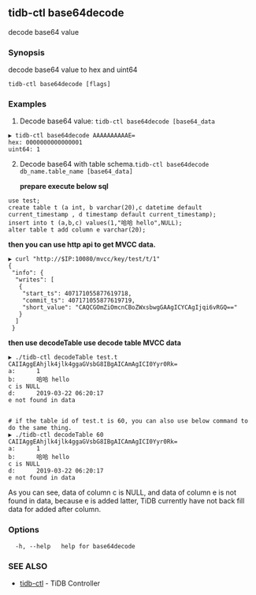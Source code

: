 ## tidb-ctl base64decode

decode base64 value

### Synopsis


decode base64 value to hex and uint64

```
tidb-ctl base64decode [flags]
```

### Examples

1. Decode base64 value: `tidb-ctl base64decode [base64_data`

```shell
▶ tidb-ctl base64decode AAAAAAAAAAE=
hex: 0000000000000001
uint64: 1

```

2. Decode base64 with table schema.`tidb-ctl base64decode db_name.table_name [base64_data]`

   **prepare execute below sql**

```shell
use test;
create table t (a int, b varchar(20),c datetime default current_timestamp , d timestamp default current_timestamp);
insert into t (a,b,c) values(1,"哈哈 hello",NULL);
alter table t add column e varchar(20);
```

**then you can use http api to get MVCC data.**

```shell
▶ curl "http://$IP:10080/mvcc/key/test/t/1"
{
 "info": {
  "writes": [
   {
    "start_ts": 407171055877619718,
    "commit_ts": 407171055877619719,
    "short_value": "CAQCGOmZiOmcnCBoZWxsbwgGAAgICYCAgIjqi6vRGQ=="
   }
  ]
 }
```

**then use decodeTable use decode table MVCC data**

```shell
▶ ./tidb-ctl decodeTable test.t CAIIAggEAhjlk4jlk4ggaGVsbG8IBgAICAmAgICI0Yyr0Rk=
a:      1
b:      哈哈 hello
c is NULL
d:      2019-03-22 06:20:17
e not found in data


# if the table id of test.t is 60, you can also use below command to do the same thing.
▶ ./tidb-ctl decodeTable 60 CAIIAggEAhjlk4jlk4ggaGVsbG8IBgAICAmAgICI0Yyr0Rk=
a:      1
b:      哈哈 hello
c is NULL
d:      2019-03-22 06:20:17
e not found in data
```

As you can see, data of column c is NULL, and data of column e is not found in data, because e is added latter, TiDB currently have not back fill data for added after column.

### Options

```
  -h, --help   help for base64decode
```

### SEE ALSO
* [tidb-ctl](tidb-ctl.md)	 - TiDB Controller

